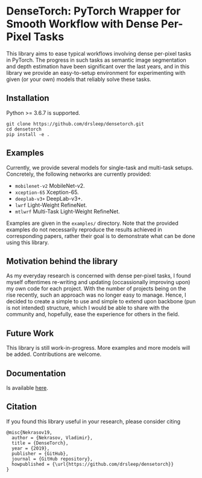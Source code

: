 # DenseTorch: PyTorch Wrapper for Smooth Workflow with Dense Per-Pixel Tasks

This library aims to ease typical workflows involving dense per-pixel tasks in PyTorch. The progress in such tasks as semantic image segmentation and depth estimation have been significant over the last years, and in this library we provide an easy-to-setup environment for experimenting with given (or your own) models that reliably solve these tasks.

## Installation

Python >= 3.6.7 is supported.

```
git clone https://github.com/drsleep/densetorch.git
cd densetorch
pip install -e .
```

## Examples

Currently, we provide several models for single-task and multi-task setups.
Concretely, the following networks are currently provided:

 - `mobilenet-v2` MobileNet-v2.
 - `xception-65` Xception-65.
 - `deeplab-v3+` DeepLab-v3+.
 - `lwrf` Light-Weight RefineNet.
 - `mtlwrf` Multi-Task Light-Weight RefineNet.

Examples are given in the `examples/` directory. Note that the provided examples do not necessarily reproduce the results achieved in corresponding papers, rather their goal is to demonstrate what can be done using this library.

## Motivation behind the library

As my everyday research is concerned with dense per-pixel tasks, I found myself oftentimes re-writing and updating (occassionally improving upon) my own code for each project. With the number of projects being on the rise recently, such an approach was no longer easy to manage. Hence, I decided to create a simple to use and simple to extend upon backbone (pun is not intended) structure, which I would be able to share with the community and, hopefully, ease the experience for others in the field.  

## Future Work

This library is still work-in-progress. More examples and more models will be added.
Contributions are welcome.

## Documentation

Is available [here](https://drsleep.github.io/DenseTorch/).

## Citation

If you found this library useful in your research, please consider citing
```
@misc{Nekrasov19,
  author = {Nekrasov, Vladimir},
  title = {DenseTorch},
  year = {2019},
  publisher = {GitHub},
  journal = {GitHub repository},
  howpublished = {\url{https://github.com/drsleep/densetorch}}
}
```
